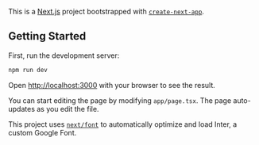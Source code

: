This is a [Next.js](https://nextjs.org/) project bootstrapped with [`create-next-app`](https://github.com/vercel/next.js/tree/canary/packages/create-next-app).

## Getting Started

First, run the development server:

```bash
npm run dev

```

Open [http://localhost:3000](http://localhost:3000) with your browser to see the result.

You can start editing the page by modifying `app/page.tsx`. The page auto-updates as you edit the file.

This project uses [`next/font`](https://nextjs.org/docs/basic-features/font-optimization) to automatically optimize and load Inter, a custom Google Font.

<!--
## Routes:

`/` : Home (Hero, Buy Book and Magazines option)
`/emagazines` : All the magazines (descending order of created at)
`/ebooks` : All books
`/dashboard` : All books accessible by user
`/dashboard/read` : Reading Page.

## API Routes:

`/api/get-all-books` : Fetching All Books
`/api/get-all-mags` : Fetching All Magazines
`/api/book?bookId=XYZ` : Fetching a Single Book
`/api/mag?magId=XYZ`: Fetching a Single Magazine
`/api/add-to-dashboard?userId=XYZ&bookId=PQR` : Adding a book/magazine to dashboard after purchasing.
`/api/get-user-dashboard?userId=XYZ` : Fetching user dashboard (accessible books).
`/api/check-access` : Checking if user has access to a book/magazine.

## DB Models:

#### Book Schema:

{title, author, description, price fileLocation, coverImage. isbn, createdAt}

#### Magazine Schema:

{title, description, price, fileLocation, coverImage. issn, createdAt}

### Razorpay -->
